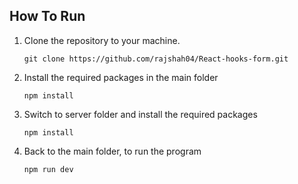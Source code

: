 ## How To Run

1. Clone the repository to your machine.

    ```
    git clone https://github.com/rajshah04/React-hooks-form.git
    ```
   
2. Install the required packages in the main folder

   ```
   npm install
   ```
   
3. Switch to server folder and install the required packages

   ```
   npm install
   ```

4. Back to the main folder, to run the program

   ```
   npm run dev
   ```